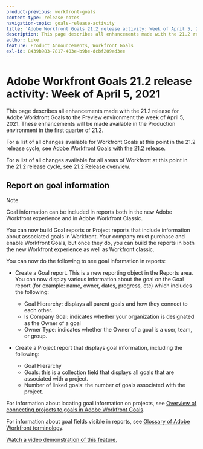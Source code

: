 ```yaml
---
product-previous: workfront-goals
content-type: release-notes
navigation-topic: goals-release-activity
title: 'Adobe Workfront Goals 21.2 release activity: Week of April 5, 2021'
description: This page describes all enhancements made with the 21.2 release for Adobe Workfront Goals to the Preview environment the week of April 5, 2021. These enhancements will be made available in the Production environment in the first quarter of 21.2.
author: Luke
feature: Product Announcements, Workfront Goals
exl-id: 8439b983-7817-403e-b9be-dcbf209ad3ee
---
```

# Adobe Workfront Goals 21.2 release activity:&nbsp;Week of April 5, 2021

This page describes all enhancements made with the 21.2 release for Adobe Workfront Goals to the Preview environment the week of April 5, 2021. These enhancements will be made available in the Production environment in the first quarter of 21.2.

For a list of all changes available for Workfront Goals at this point in the 21.2 release cycle, see [Adobe Workfront Goals with the 21.2 release](../../../../product-announcements/product-releases/goals-release-activity/goals-21.2-release/goals-release-21-2.md).

For a list of all changes available for all areas of Workfront at this point in the 21.2 release cycle, see [21.2 Release overview](../../../../product-announcements/product-releases/21.2-release-activity/21-2-release-overview.md).

## Report on goal information

>[!NOTE]
>
>Goal information can be included in reports both in the new Adobe Workfront experience and in Adobe Workfront Classic.

You can now build Goal reports or Project reports that include information about associated goals in Workfront. Your company must purchase and enable Workfront Goals, but once they do, you can build the reports in both the new Workfront experience as well as Workfront classic.

You can now do the following to see goal information in reports:

* Create a Goal report. This is a new reporting object in the Reports area. You can now display various information about the goal on the Goal report (for example: name, owner, dates, progress, etc) which includes the following:

   * Goal Hierarchy: displays all parent goals and how they connect to each other.
   * Is Company Goal: indicates whether your organization is designated as the Owner of a goal
   * Owner Type: indicates whether the Owner of a goal is a user, team, or group.

* Create a Project report that displays goal information, including the following:

   * Goal Hierarchy
   * Goals: this is a collection field that displays all goals that are associated with a project.
   * Number of linked goals: the number of goals associated with the project.

For information about locating goal information on projects, see [Overview of connecting projects to goals in Adobe Workfront Goals](../../../../workfront-goals/results-and-activities/connect-projects-to-goals-overview.md).

For information about goal fields visible in reports, see [Glossary of Adobe Workfront terminology](../../../../workfront-basics/navigate-workfront/workfront-navigation/workfront-terminology-glossary.md).

[Watch a video demonstration of this feature.](https://vimeo.com/534933839/6b978ed2a5)
